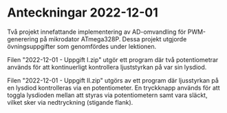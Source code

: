 # Anteckningar 2022-12-01
Två projekt innefattande implementering av AD-omvandling för PWM-generering på mikrodator ATmega328P.
Dessa projekt utgjorde övningsuppgifter som genomfördes under lektionen.

Filen "2022-12-01 - Uppgift I.zip" utgör ett program där två potentiometrar används för att kontinuerligt 
kontrollera ljuststyrkan på var sin lysdiod. 

Filen "2022-12-01 - Uppgift II.zip" utgörs av ett program där ljusstyrkan på en lysdiod kontrolleras
via en potentiometer. En tryckknapp används för att toggla lysdioden mellan att styras via potentiometern 
samt vara släckt, vilket sker via nedtryckning (stigande flank).

